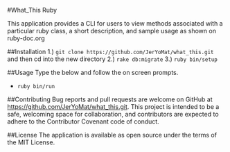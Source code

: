 #What_This Ruby

This application provides a CLI for users to view methods associated with a particular ruby class, a short description, and sample usage as shown on ruby-doc.org

##Installation
1.) `git clone https://github.com/JerYoMat/what_this.git` and then cd into the new directory
2.) `rake db:migrate`
3.) `ruby bin/setup`

##Usage
Type the below and follow the on screen prompts.
- `ruby bin/run`

##Contributing
Bug reports and pull requests are welcome on GitHub at https://github.com/JerYoMat/what_this.git. This project is intended to be a safe, welcoming space for collaboration, and contributors are expected to adhere to the Contributor Covenant code of conduct.

##License
The application is available as open source under the terms of the MIT License.
